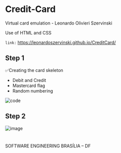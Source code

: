 
# Credit-Card

 Virtual card emulation - Leonardo Olivieri Szervinski
 
 Use of HTML and CSS
 
 `link:` https://leonardoszervinski.github.io/CreditCard/
 
 

## Step 1
✅Creating the card skeleton

- Debit and Credit
- Mastercard flag
- Random numbering

![code](https://github.com/LeonardoSzervinski/CreditCard/assets/99694844/e8b38ddb-c200-401b-80b8-feda0eaf8932)


## Step 2 

![image](https://github.com/LeonardoSzervinski/CreditCard/assets/99694844/dc23a0e6-0f1e-47ed-95c9-8515ef38fecb)

#

SOFTWARE ENGINEERING BRASÍLIA – DF
